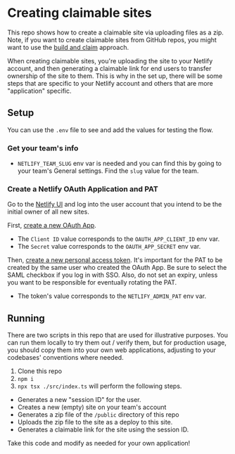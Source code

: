 # Creating claimable sites

This repo shows how to create a claimable site via uploading files as a zip. Note, if you want to create claimable sites from GitHub repos, you might want to use the [build and claim](https://github.com/netlify/build-and-claim/) approach.

When creating claimable sites, you're uploading the site to your Netlify account, and then generating a claimable link for end users to transfer ownership of the site to them. This is why in the set up, there will be some steps that are specific to your Netlify account and others that are more "application" specific.


## Setup

You can use the `.env` file to see and add the values for testing the flow.

### Get your team's info

- `NETLIFY_TEAM_SLUG` env var is needed and you can find this by going to your team's General settings. Find the `slug` value for the team.

### Create a Netlify OAuth Application and PAT

Go to the [Netlify UI](https://app.netlify.com) and log into the user account that you intend to be the initial owner of all new sites.

First, [create a new OAuth App](https://app.netlify.com/user/applications#oauth).

- The `Client ID` value corresponds to the `OAUTH_APP_CLIENT_ID` env var.
- The `Secret` value corresponds to the `OAUTH_APP_SECRET` env var.

Then, [create a new personal access token](https://app.netlify.com/user/applications#personal-access-tokens). It's important for the PAT to be created by the same user who created the OAuth App. Be sure to select the SAML checkbox if you log in with SSO. Also, do not set an expiry, unless you want to be responsible for eventually rotating the PAT.

- The token's value corresponds to the `NETLIFY_ADMIN_PAT` env var.


## Running

There are two scripts in this repo that are used for illustrative purposes. You can run them locally to try them out / verify them, but for production usage, you should copy them into your own web applications, adjusting to your codebases' conventions where needed.

1. Clone this repo
1. `npm i`
1. `npx tsx ./src/index.ts` will perform the following steps.

- Generates a new "session ID" for the user.
- Creates a new (empty) site on your team's account
- Generates a zip file of the `/public` directory of this repo
- Uploads the zip file to the site as a deploy to this site.
- Generates a claimable link for the site using the session ID.

Take this code and modify as needed for your own application!
